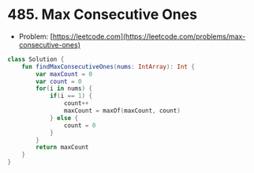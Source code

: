 # 485. Max Consecutive Ones

- Problem: [https://leetcode.com](https://leetcode.com/problems/max-consecutive-ones)

```kotlin
class Solution {
    fun findMaxConsecutiveOnes(nums: IntArray): Int {
        var maxCount = 0
        var count = 0
        for(i in nums) {
            if(i == 1) {
                count++
                maxCount = maxOf(maxCount, count)
            } else {
                count = 0
            }
        }
        return maxCount
    }
}
```